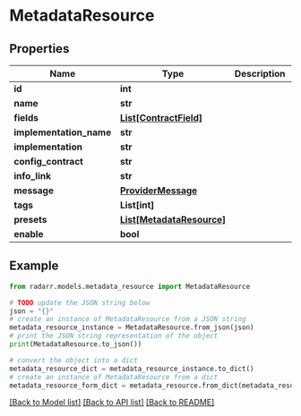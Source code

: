 # MetadataResource


## Properties

Name | Type | Description | Notes
------------ | ------------- | ------------- | -------------
**id** | **int** |  | [optional] 
**name** | **str** |  | [optional] 
**fields** | [**List[ContractField]**](ContractField.md) |  | [optional] 
**implementation_name** | **str** |  | [optional] 
**implementation** | **str** |  | [optional] 
**config_contract** | **str** |  | [optional] 
**info_link** | **str** |  | [optional] 
**message** | [**ProviderMessage**](ProviderMessage.md) |  | [optional] 
**tags** | **List[int]** |  | [optional] 
**presets** | [**List[MetadataResource]**](MetadataResource.md) |  | [optional] 
**enable** | **bool** |  | [optional] 

## Example

```python
from radarr.models.metadata_resource import MetadataResource

# TODO update the JSON string below
json = "{}"
# create an instance of MetadataResource from a JSON string
metadata_resource_instance = MetadataResource.from_json(json)
# print the JSON string representation of the object
print(MetadataResource.to_json())

# convert the object into a dict
metadata_resource_dict = metadata_resource_instance.to_dict()
# create an instance of MetadataResource from a dict
metadata_resource_form_dict = metadata_resource.from_dict(metadata_resource_dict)
```
[[Back to Model list]](../README.md#documentation-for-models) [[Back to API list]](../README.md#documentation-for-api-endpoints) [[Back to README]](../README.md)


